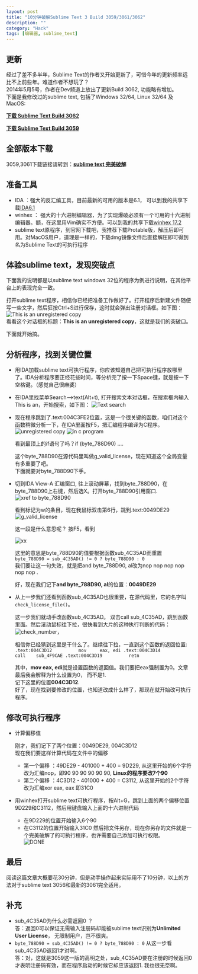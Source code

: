 ```yaml
---
layout: post
title: "10分钟破解Sublime Text 3 Build 3059/3061/3062"
description: ""
category: "Hack"
tags: [编辑器, sublime_text]
---
```


更新
----
经过了差不多半年，Sublime Text的作者又开始更新了，可惜今年的更新频率远比不上前些年。难道作者不想玩了？    
2014年5月5号，作者在Dev频道上放出了更新Build 3062, 功能略有增加。    
下面是我修改过的sublime text, 包括了Windows 32/64, Linux 32/64 及 MacOS:

[**下载 Sublime Text Build 3062**](https://www.dropbox.com/sh/lqs2l4vocez6j8b/AABEZ35GQnj-mn-JbNAyHSppa)

[**下载 Sublime Text Build 3059**](https://www.dropbox.com/sh/n2xf7xvao1pya13/AADxxrbCekZzMU7zFV6sqng0a)

全部版本下载
----
3059,3061下载链接请转到：[**sublime text 完美破解**](http://apneng.net/2013/12/19/sublime-text-3059-windows-3264-cracker.html)

准备工具
----
* IDA ：强大的反汇编工具，目前最新的可用的版本是6.1， 可以到我的共享下载[IDA6.1](http://yun.baidu.com/share/link?shareid=1536167225&uk=2986591212)
* winhex ： 强大的十六进制编辑器，为了实现爆破必须有一个可用的十六进制编辑器。额，在这里用Vim确实不方便。可以到我的共享下载[winhex 17.2](http://yun.baidu.com/share/link?shareid=1008007072&uk=2986591212)
* sublime text原程序，到官网下载吧，我推荐下载Protable版，解压后即可用。对MacOS用户，道理是一样的，下载dmg镜像文件后直接解压即可得到名为Sublime Text的可执行程序

体验sublime text，发现突破点
----
下面我的说明都是以sublime text windows 32位的程序为例进行说明，在其他平台上的表现完全一致。    

打开sublime text程序，相信你已经把准备工作做好了。打开程序后新建文件随便写一些文字，然后狂按Ctrl+S进行保存，这时就会弹出注册对话框。如下图：
![This is an unregistered copy](https://dl.dropboxusercontent.com/u/6893139/images/sublime_text_3059_crack/2013-12-24_172542.png)    
看看这个对话框的标题：**This is an unregistered copy**，这就是我们的突破口。    

下面就开始搞。

分析程序，找到关键位置
----
- 用IDA加载sublime text可执行程序，你应该知道自己把可执行程序放哪里了。IDA分析程序要正经花些时间，等分析完了按一下Space键，就是按一下空格键。（感觉自己很麻婆）

- 在IDA里找菜单Search-->text(Alt+t), 打开搜索文本对话框，在搜索框内输入This is an，开始搜索，如下图：
![Text search](https://dl.dropboxusercontent.com/u/6893139/images/sublime_text_3059_crack/2013-12-24_174231.png)

- 现在程序跳到了.text:004C3FE2位置，这是一个很关键的函数，咱们对这个函数稍微分析一下，在IDA里面按F5，把汇编程序编译为C程序。
    ![unregistered copy](https://dl.dropboxusercontent.com/u/6893139/images/sublime_text_3059_crack/2013-12-24_174651.png)
	![in c program](https://dl.dropboxusercontent.com/u/6893139/images/sublime_text_3059_crack/2013-12-24_174936.png)

    看到最顶上的if语句了吗？if (byte_788D90) ....     

    这个byte_788D90在源代码里叫做g_valid_license，现在知道这个全局变量有多重要了吧。    
	下面就要对byte_788D90下手。

- 切到IDA View-A 汇编窗口, 往上滚动屏幕，找到byte_788D90，在byte_788D90上右键，然后选X。打开byte_788D90引用窗口. 
    ![xref to byte_788D90](https://dl.dropboxusercontent.com/u/6893139/images/sublime_text_3059_crack/2013-12-24_175646.png)

    看到标记为w的条目，现在我鼠标双击第6行，跳到.text:0049DE29
	![g_valid_license](https://dl.dropboxusercontent.com/u/6893139/images/sublime_text_3059_crack/2013-12-24_183849.png)

	这一段是什么意思呢？    按F5，看到

	![xx](https://dl.dropboxusercontent.com/u/6893139/images/sublime_text_3059_crack/2013-12-24_184038.png)

	这里的意思是byte_788D90的值要根据函数sub_4C35AD而重置
	`byte_788D90 = sub_4C35AD() != 0 ? byte_788D90 : 0`    
	我们要让这一句失效，就是把and byte_788D90, al改为nop nop nop nop nop nop .    

	好，现在我们记下**and byte_788D90, al**的位置：**0049DE29**

- 从上一步我们还看到函数sub_4C35AD也很重要，在源代码里，它的名字叫`check_license_file()`。    

    这一步我们就动手改函数sub_4C35AD。
	双击call sub_4C35AD，跳到函数里面。然后滚动鼠标往下拉，很快看到大片的这种执行判断的代码：      
	![check_number](https://dl.dropboxusercontent.com/u/6893139/images/sublime_text_3059_crack/2013-12-24_184959.png)，

	相信你已经猜到这里是干什么了。继续往下拉，一直到这个函数的返回位置:
`
    .text:004C3D12          mov     eax, edi
	.text:004C3D14          call    sub_4F9CAE
	.text:004C3D19          retn
`

    其中，**mov eax, edi**就是设置函数的返回值。我们要把eax强制置为0。文章最后我会解释为什么设置为0， 而不是1.     
	记下这里的位置**004C3D12**.    
    好了，现在找到要修改的位置，也知道改成什么样了，那现在就开始改可执行程序。

修改可执行程序
----
- 计算偏移值

	刚才，我们记下了两个位置：0049DE29, 004C3D12        
	现在我们要这样计算代码在文件中的偏移    
	- 第一个偏移 ：49DE29 - 401000 + 400 = 9D229, 从这里开始的6个字符改为汇编nop，即90 90 90 90 90 90, **Linux的程序要改7个90**   
	- 第二个偏移 ：4C3D12 - 401000 + 400 = C3112, 从这里开始的2个字符改为汇编xor eax, eax 即31C0

- 用winhex打开sublime text可执行程序，按Alt+G，跳到上面的两个偏移位置 9D229和C3112，然后用键盘输入上面的十六进制代码
    - 在9D229的位置开始输入6个90
    - 在C3112的位置开始输入31C0
	然后把文件另存，现在你另存的文件就是一个完美破解了的可执行程序，也许需要自己添加可执行权限。     
	![DONE](https://dl.dropboxusercontent.com/u/6893139/images/sublime_text_3059_crack/2013-12-24_192256.png)

最后
----
阅读这篇文章大概要花30分钟，但是动手操作起来实际用不了10分钟，以上的方法对于sublime text 3056和最新的3061完全适用。


补充
----
* sub_4C35AD为什么必需返回0 ？    
答：返回0可以保证无需输入注册码却能被sublime text识别为**Unlimited User License**， 无限制用户，岂不很爽。
* `byte_788D90 = sub_4C35AD() != 0 ? byte_788D90 : 0` 从这一步看sub_4C35AD返回1才对啊。    
答：对，这就是3059这一版的高明之处，sub_4C35AD要在注册的时候返回0才表明注册码有效，而在程序启动的时候它却应该返回1. 我也很无奈啊。


